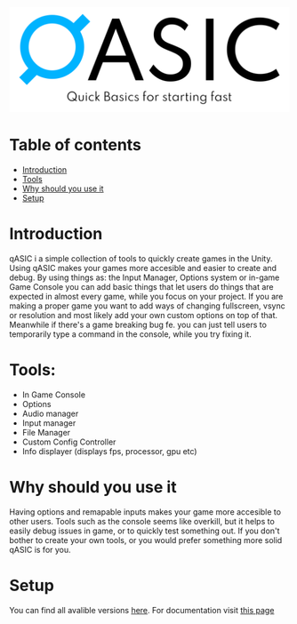 <p align="center">
  <img src="qASIC/Sprites/qASIC%20banner%20background.png">
</p>

# Table of contents
* [Introduction](#introduction)
* [Tools](#tools)
* [Why should you use it](#why-should-you-use-it)
* [Setup](#setup)

# Introduction
qASIC i a simple collection of tools to quickly create games in the Unity. Using qASIC makes your games more accesible and easier to create and debug. By using things as: the Input Manager, Options system or in-game Game Console you can add basic things that let users do things that are expected in almost every game, while you focus on your project. If you are making a proper game you want to add ways of changing fullscreen, vsync or resolution and most likely add your own custom options on top of that. Meanwhile if there's a game breaking bug fe. you can just tell users to temporarily type a command in the console, while you try fixing it.

# Tools:
* In Game Console
* Options
* Audio manager
* Input manager
* File Manager
* Custom Config Controller
* Info displayer (displays fps, processor, gpu etc)

# Why should you use it
Having options and remapable inputs makes your game more accesible to other users. Tools such as the console seems like overkill, but it helps to easily debug issues in game, or to quickly test something out. If you don't bother to create your own tools, or you would prefer something more solid qASIC is for you.

# Setup
You can find all avalible versions [here](https://github.com/DockFrankenstein/qASIC/releases). For documentation visit [this page](https://github.com/DockFrankenstein/qASIC/wiki)
